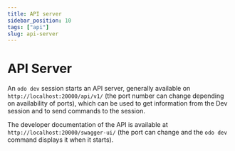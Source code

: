 ```yaml
---
title: API server
sidebar_position: 10
tags: ["api"]
slug: api-server
---
```


# API Server

An `odo dev` session starts an API server, generally available on `http://localhost:20000/api/v1/`
(the port number can change depending on availability of ports), 
which can be used to get information from the Dev session and to send commands to the session.

The developer documentation of the API is available at `http://localhost:20000/swagger-ui/`
(the port can change and the `odo dev` command displays it when it starts).
